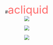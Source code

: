 <div align="center">

#<span style="color:#ff6b6b;font-family:'Courier New' ，monospace;font-size:2.5em;">acliquid</span>  
<img src="https://komarev.com/ghpvc/?username=xiaohuaye1&color=ff6b6b&style=flat-square"/>
<br/>
<p>
<img src="https://github-readme-stats.vercel.app/api?username=xiaohuaye1&theme=default&show_icons=true&hide_border=true" />
</p>
<p>
  <img src="https://skillicons.dev/icons?i=js,html,css,react,python,git,vscode"/>
</p>

</div>



